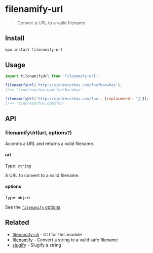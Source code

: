 # filenamify-url

> Convert a URL to a valid filename

## Install

```sh
npm install filenamify-url
```

## Usage

```js
import filenamifyUrl from 'filenamify-url';

filenamifyUrl('http://sindresorhus.com/foo?bar=baz');
//=> 'sindresorhus.com!foo!bar=baz'

filenamifyUrl('http://sindresorhus.com/foo', {replacement: '🐴'});
//=> 'sindresorhus.com🐴foo'
```

## API

### filenamifyUrl(url, options?)

Accepts a URL and returns a valid filename.

#### url

Type: `string`

A URL to convert to a valid filename.

#### options

Type: `object`

See the [`filenamify` options](https://github.com/sindresorhus/filenamify#options).

## Related

- [filenamify-cli](https://github.com/sindresorhus/filenamify-cli) - CLI for this module
- [filenamify](https://github.com/sindresorhus/filenamify) - Convert a string to a valid safe filename
- [slugify](https://github.com/sindresorhus/slugify) - Slugify a string

